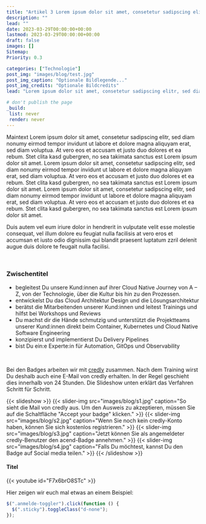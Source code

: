 ```yaml
---
title: "Artikel 3 Lorem ipsum dolor sit amet, consetetur sadipscing elitr, sed diam nonumy ein. (max. 75 Zeichen)"
description: ""
lead: ""
date: 2023-03-29T00:00:00+00:00
lastmod: 2023-03-29T00:00:00+00:00
draft: false
images: []
Sitemap:
Priority: 0.3

categories: ["Technologie"]
post_img: "images/blog/test.jpg"
post_img_caption: "Optionale Bildlegende..."
post_img_credits: "Optionale Bildcredits"
lead: "Lorem ipsum dolor sit amet, consetetur sadipscing elitr, sed diam nonumy eirmod"

# don't publish the page
_build:
 list: never
 render: never
---
```


Maintext Lorem ipsum dolor sit amet, consetetur sadipscing elitr, sed diam nonumy eirmod tempor invidunt ut labore et dolore magna aliquyam erat, sed diam voluptua. At vero eos et accusam et justo duo dolores et ea rebum. Stet clita kasd gubergren, no sea takimata sanctus est Lorem ipsum dolor sit amet. Lorem ipsum dolor sit amet, consetetur sadipscing elitr, sed diam nonumy eirmod tempor invidunt ut labore et dolore magna aliquyam erat, sed diam voluptua. At vero eos et accusam et justo duo dolores et ea rebum. Stet clita kasd gubergren, no sea takimata sanctus est Lorem ipsum dolor sit amet. Lorem ipsum dolor sit amet, consetetur sadipscing elitr, sed diam nonumy eirmod tempor invidunt ut labore et dolore magna aliquyam erat, sed diam voluptua. At vero eos et accusam et justo duo dolores et ea rebum. Stet clita kasd gubergren, no sea takimata sanctus est Lorem ipsum dolor sit amet.

Duis autem vel eum iriure dolor in hendrerit in vulputate velit esse molestie consequat, vel illum dolore eu feugiat nulla facilisis at vero eros et accumsan et iusto odio dignissim qui blandit praesent luptatum zzril delenit augue duis dolore te feugait nulla facilisi.

&nbsp;

### Zwischentitel

- begleitest Du unsere Kund:innen auf ihrer Cloud Native Journey von A – Z, von der Technologie, über die Kultur bis hin zu den Prozessen.
- entwickelst Du das Cloud Architektur Design und die Lösungsarchitektur
- berätst die Mitarbeitenden unserer Kund:innen und leitest Trainings und hilfst bei Workshops und Reviews
- Du machst dir die Hände schmutzig und unterstützt die Projektteams unserer Kund:innen direkt beim Container, Kubernetes und Cloud Native Software Engineering
- konzipierst und implementierst Du Delivery Pipelines
- bist Du ein:e Experte:in für Automation, GitOps und Observability

&nbsp;

Bei den Badges arbeiten wir mit [credly](https://info.credly.com/) zusammen. Nach dem Training wirst Du deshalb auch eine E-Mail von credly erhalten. In der Regel geschieht dies innerhalb von 24 Stunden.
Die Slideshow unten erklärt das Verfahren Schritt für Schritt.

{{< slideshow >}}
{{< slider-img src="images/blog/s1.jpg" caption="So sieht die Mail von credly aus. Um den Ausweis zu akzeptieren, müssen Sie auf die Schaltfläche \"Accept your badge\" klicken." >}}
{{< slider-img src="images/blog/s2.jpg" caption="Wenn Sie noch kein credly-Konto haben, können Sie sich kostenlos registrieren." >}}
{{< slider-img src="images/blog/s3.jpg" caption="Jetzt können Sie als angemeldeter credly-Benutzer den acend-Badge annehmen." >}}
{{< slider-img src="images/blog/s4.jpg" caption="Falls Du möchtest, kannst Du den Badge auf Social media teilen." >}}
{{< /slideshow >}}

#### Titel

{{< youtube id="F7x6brO8STc" >}}

Hier zeigen wir euch mal etwas an einem Beispiel:

```javascript
$(".anmelde-toggler").click(function () {
  $(".sticky").toggleClass("d-none");
});
```
